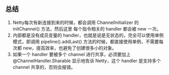 
## 总结
1. Netty每次有新连接到来的时候，都会调用 ChannelInitializer 的 initChannel() 方法，然后这里 每个指令相关的 handler 都会被 new 一次。
2. 内部都是没有成员变量的 handler，也就是说是无状态的，完全可以使用单例模式，即调用 pipeline().addLast() 方法的时候，都直接使用单例，不需要每次都 new，提高效率，也避免了创建很多小的对象。
3. 如果一个 handler 要被多个 channel 进行共享，必须要加上 @ChannelHandler.Sharable 显示地告诉 Netty，这个 handler 是支持多个 channel 共享的，否则会报错。